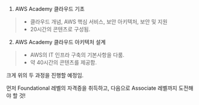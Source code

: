 1. AWS Academy 클라우드 기초

> * 클라우드 개념, AWS 핵심 서비스, 보안 아키텍처, 보안 및 지원  
> * 20시간의 콘텐츠로 구성됨.

2. AWS Academy 클라우드 아키텍처 설계

> * AWS의 IT 인프라 구축의 기본사항을 다룸.  
> * 약 40시간의 콘텐츠를 제공함.
 
크게 위의 두 과정을 진행할 예정임. 

먼저 Foundational 레벨의 자격증을 취득하고, 다음으로 Associate 레벨까지 도전해야 할 것!
